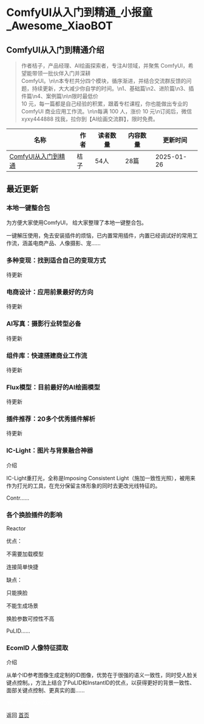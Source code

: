 # ComfyUI从入门到精通_小报童_Awesome_XiaoBOT

## ComfyUI从入门到精通介绍
> 作者桔子，产品经理、AI绘画探索者，专注AI领域，并聚焦 ComfyUI，希望能带领一批伙伴入门并深耕  
ComfyUI。\n\n本专栏共分四个模块，循序渐进，并结合交流群反馈的问题，持续更新，大大减少你自学的时间。\n1、基础篇\n2、进阶篇\n3、插件篇\n4、案例篇\n\n限时最低价  
10 元，每一篇都是自己经验的积累，跟着专栏课程，你也能做出专业的ComfyUI 商业应用工作流。\n\n每满 100 人，涨价 10 元\n订阅后，微信  
xyxy444888 找我，拉你到【AI绘画交流群】，限时免费。  
  


|名称|作者|读者数量|内容数量|更新时间|
|---|---|---|---|---|
|[ComfyUI从入门到精通](https://xiaobot.net/p/a?refer=0b133df9-27dc-423b-8101-639049001c13)|桔子|54人|28篇|2025-01-26|

## 最近更新
### 本地一键整合包

为方便大家使用ComfyUI， 给大家整理了本地一键整合包。

一键解压使用，免去安装插件的烦恼，已内置常用插件，内置已经调试好的常用工作流，涵盖电商产品、人像摄影、宠......

### 多种变现：找到适合自己的变现方式

待更新

### 电商设计：应用前景最好的方向

待更新

### AI写真：摄影行业转型必备

待更新

### 组件库：快速搭建商业工作流

待更新

### Flux模型：目前最好的AI绘画模型

待更新

### 插件推荐：20多个优秀插件解析

待更新

### IC-Light：图片与背景融合神器

介绍

IC-Light重打光，全称是Imposing Consistent
Light（施加一致性光照），被用来作为打光的工具，在充分保留主体形象的同时去更改光线特征的。

Contr......

### 各个换脸插件的影响

Reactor

优点：

不需要加载模型

连接简单快捷

缺点：

只能换脸

不能生成场景

换脸参数可控性不高

PuLID......

### EcomID 人像特征提取

介绍

从单个ID参考图像生成定制的ID图像，优势在于很强的语义一致性，同时受人脸关键点控制。，方法上结合了PuLID和InstantID的优点，以获得更好的背景一致性、面部关键点控制、更真实的面......


<a href="https://github.com/Reno9527/awesome-xiaobot" style="color: white; text-decoration: none;">awesome-xiaobot</a>

返回 [首页](../README.md)
